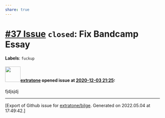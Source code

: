 ```yaml
---
share: true
---
```

# [\#37 Issue](https://github.com/extratone/bilge/issues/37) `closed`: Fix Bandcamp Essay
**Labels**: `fuckup`


#### <img src="https://avatars.githubusercontent.com/u/43663476?u=5047287ff0b8c3ce7f7e5858d204c9b3e57d8e44&v=4" width="50">[extratone](https://github.com/extratone) opened issue at [2020-12-03 21:25](https://github.com/extratone/bilge/issues/37):

fjdjsjdj




-------------------------------------------------------------------------------



[Export of Github issue for [extratone/bilge](https://github.com/extratone/bilge). Generated on 2022.05.04 at 17:49:42.]
